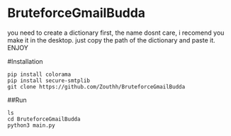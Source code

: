 # BruteforceGmailBudda

you need to create a dictionary first, the name dosnt care, i recomend you make it in the desktop.
just copy the path of the dictionary and paste it.
ENJOY


#Installation

```
pip install colorama
pip install secure-smtplib
git clone https://github.com/Zouthh/BruteforceGmailBudda
```

##Run

```
ls
cd BruteforceGmailBudda
python3 main.py
```
